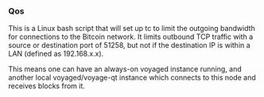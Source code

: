 ### Qos ###

This is a Linux bash script that will set up tc to limit the outgoing bandwidth for connections to the Bitcoin network. It limits outbound TCP traffic with a source or destination port of 51258, but not if the destination IP is within a LAN (defined as 192.168.x.x).

This means one can have an always-on voyaged instance running, and another local voyaged/voyage-qt instance which connects to this node and receives blocks from it.

